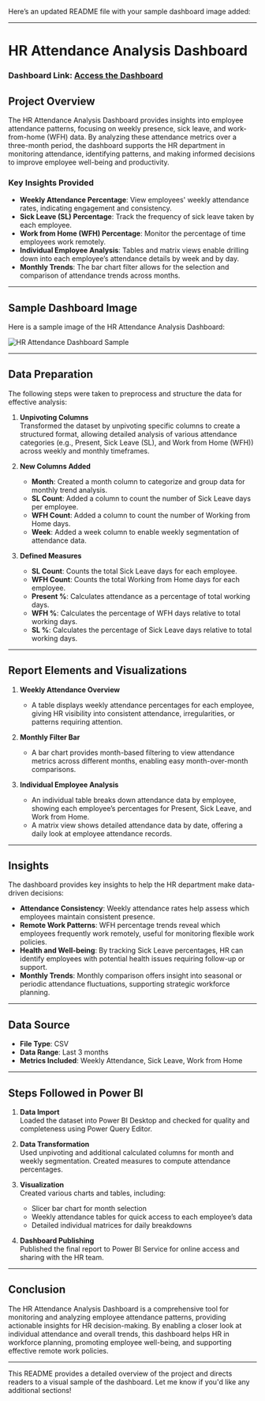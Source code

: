Here’s an updated README file with your sample dashboard image added:

---

# HR Attendance Analysis Dashboard

### Dashboard Link: [Access the Dashboard](https://app.powerbi.com/groups/me/reports/384d017e-e935-44dc-9e7d-1626c1a36de1/ReportSection)

## Project Overview

The HR Attendance Analysis Dashboard provides insights into employee attendance patterns, focusing on weekly presence, sick leave, and work-from-home (WFH) data. By analyzing these attendance metrics over a three-month period, the dashboard supports the HR department in monitoring attendance, identifying patterns, and making informed decisions to improve employee well-being and productivity.

### Key Insights Provided

- **Weekly Attendance Percentage**: View employees' weekly attendance rates, indicating engagement and consistency.
- **Sick Leave (SL) Percentage**: Track the frequency of sick leave taken by each employee.
- **Work from Home (WFH) Percentage**: Monitor the percentage of time employees work remotely.
- **Individual Employee Analysis**: Tables and matrix views enable drilling down into each employee’s attendance details by week and by day.
- **Monthly Trends**: The bar chart filter allows for the selection and comparison of attendance trends across months.

---

## Sample Dashboard Image

Here is a sample image of the HR Attendance Analysis Dashboard:

![HR Attendance Dashboard Sample](https://github.com/Sakibyash/HR-Analysis/issues/1#issue-2620638222)

---

## Data Preparation

The following steps were taken to preprocess and structure the data for effective analysis:

1. **Unpivoting Columns**  
   Transformed the dataset by unpivoting specific columns to create a structured format, allowing detailed analysis of various attendance categories (e.g., Present, Sick Leave (SL), and Work from Home (WFH)) across weekly and monthly timeframes.

2. **New Columns Added**  
   - **Month**: Created a month column to categorize and group data for monthly trend analysis.
   - **SL Count**: Added a column to count the number of Sick Leave days per employee.
   - **WFH Count**: Added a column to count the number of Working from Home days.
   - **Week**: Added a week column to enable weekly segmentation of attendance data.

3. **Defined Measures**  
   - **SL Count**: Counts the total Sick Leave days for each employee.
   - **WFH Count**: Counts the total Working from Home days for each employee.
   - **Present %**: Calculates attendance as a percentage of total working days.
   - **WFH %**: Calculates the percentage of WFH days relative to total working days.
   - **SL %**: Calculates the percentage of Sick Leave days relative to total working days.

---

## Report Elements and Visualizations

1. **Weekly Attendance Overview**  
   - A table displays weekly attendance percentages for each employee, giving HR visibility into consistent attendance, irregularities, or patterns requiring attention.

2. **Monthly Filter Bar**  
   - A bar chart provides month-based filtering to view attendance metrics across different months, enabling easy month-over-month comparisons.

3. **Individual Employee Analysis**  
   - An individual table breaks down attendance data by employee, showing each employee’s percentages for Present, Sick Leave, and Work from Home.
   - A matrix view shows detailed attendance data by date, offering a daily look at employee attendance records.

---

## Insights

The dashboard provides key insights to help the HR department make data-driven decisions:

- **Attendance Consistency**: Weekly attendance rates help assess which employees maintain consistent presence.
- **Remote Work Patterns**: WFH percentage trends reveal which employees frequently work remotely, useful for monitoring flexible work policies.
- **Health and Well-being**: By tracking Sick Leave percentages, HR can identify employees with potential health issues requiring follow-up or support.
- **Monthly Trends**: Monthly comparison offers insight into seasonal or periodic attendance fluctuations, supporting strategic workforce planning.

---

## Data Source

- **File Type**: CSV
- **Data Range**: Last 3 months
- **Metrics Included**: Weekly Attendance, Sick Leave, Work from Home

---

## Steps Followed in Power BI

1. **Data Import**  
   Loaded the dataset into Power BI Desktop and checked for quality and completeness using Power Query Editor.

2. **Data Transformation**  
   Used unpivoting and additional calculated columns for month and weekly segmentation. Created measures to compute attendance percentages.

3. **Visualization**  
   Created various charts and tables, including:
   - Slicer bar chart for month selection
   - Weekly attendance tables for quick access to each employee’s data
   - Detailed individual matrices for daily breakdowns

4. **Dashboard Publishing**  
   Published the final report to Power BI Service for online access and sharing with the HR team.

---

## Conclusion

The HR Attendance Analysis Dashboard is a comprehensive tool for monitoring and analyzing employee attendance patterns, providing actionable insights for HR decision-making. By enabling a closer look at individual attendance and overall trends, this dashboard helps HR in workforce planning, promoting employee well-being, and supporting effective remote work policies.

--- 

This README provides a detailed overview of the project and directs readers to a visual sample of the dashboard. Let me know if you'd like any additional sections!